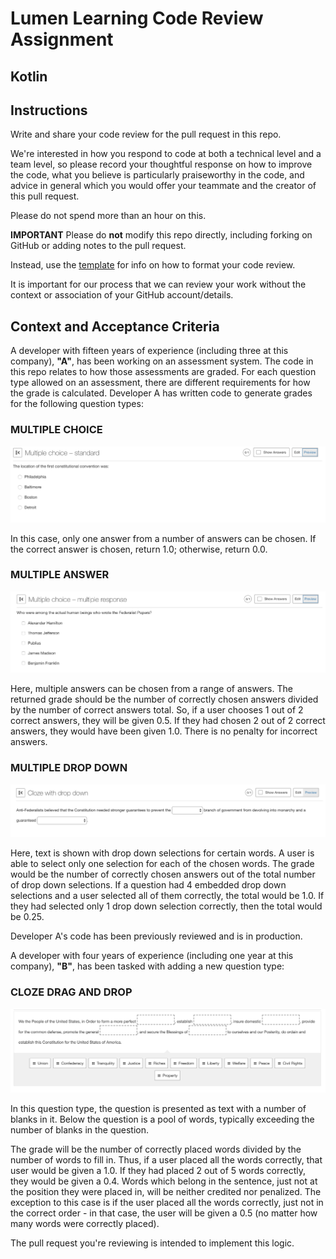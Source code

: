 # Lumen Learning Code Review Assignment
## Kotlin

## Instructions
Write and share your code review for the pull request in this repo.

We're interested in how you respond to code at both a technical level and a team level, so please record your thoughtful response on how to improve the code, what you believe is particularly praiseworthy in the code, and advice in general which you would offer your teammate and the creator of this pull request.

Please do not spend more than an hour on this.

**IMPORTANT**
Please do **not** modify this repo directly, including forking on GitHub or adding notes to the pull request.

Instead, use the [template](review.md) for info on how to format your code review.

It is important for our process that we can review your work without the context or association of your GitHub account/details.

## Context and Acceptance Criteria

A developer with fifteen years of experience (including three at this company), **"A"**, has been working on an assessment system. The code in this repo relates to how those assessments are graded. For each question type allowed on an assessment, there are different requirements for how the grade is calculated. Developer A has written code to generate grades for the following question types:

### MULTIPLE CHOICE

![Multiple Choice questions are represented as radio buttons, where only one answer can be selected.](images/MultipleChoice.png)

In this case, only one answer from a number of answers can be chosen. If the correct answer is chosen, return 1.0; otherwise, return 0.0.

### MULTIPLE ANSWER

![Multiple Answer questions are represented as check boxes, where mulitple answers can be selected.](images/MultipleAnswer.png)

Here, multiple answers can be chosen from a range of answers. The returned grade should be the number of correctly chosen answers divided by the number of correct answers total. So, if a user chooses 1 out of 2 correct answers, they will be given 0.5. If they had chosen 2 out of 2 correct answers, they would have been given 1.0. There is no penalty for incorrect answers.

### MULTIPLE DROP DOWN

![Multiple Drop Down questions are represented as text with embedded drop down controls, where the selected choice of the drop down completes the text.](images/MultipleDragAndDrop.png)

Here, text is shown with drop down selections for certain words. A user is able to select only one selection for each of the chosen words. The grade would be the number of correctly chosen answers out of the total number of drop down selections. If a question had 4 embedded drop down selections and a user selected all of them correctly, the total would be 1.0. If they had selected only 1 drop down selection correctly, then the total would be 0.25.

Developer A's code has been previously reviewed and is in production.

A developer with four years of experience (including one year at this company), **"B"**, has been tasked with adding a new question type:

### CLOZE DRAG AND DROP

![Cloze Drag and Drop questions are represented as text with empty targets where words need to be filled in. Below are a pool of words which can be moved to fill in the targets in the text and complete sentences.](images/ClozeDragAndDrop.png)

In this question type, the question is presented as text with a number of blanks in it. Below the question is a pool of words, typically exceeding the number of blanks in the question.

The grade will be the number of correctly placed words divided by the number of words to fill in. Thus, if a user placed all the words correctly, that user would be given a 1.0. If they had placed 2 out of 5 words correctly, they would be given a 0.4. Words which belong in the sentence, just not at the position they were placed in, will be neither credited nor penalized. The exception to this case is if the user placed all the words correctly, just not in the correct order - in that case, the user will be given a 0.5 (no matter how many words were correctly placed).

The pull request you're reviewing is intended to implement this logic.
